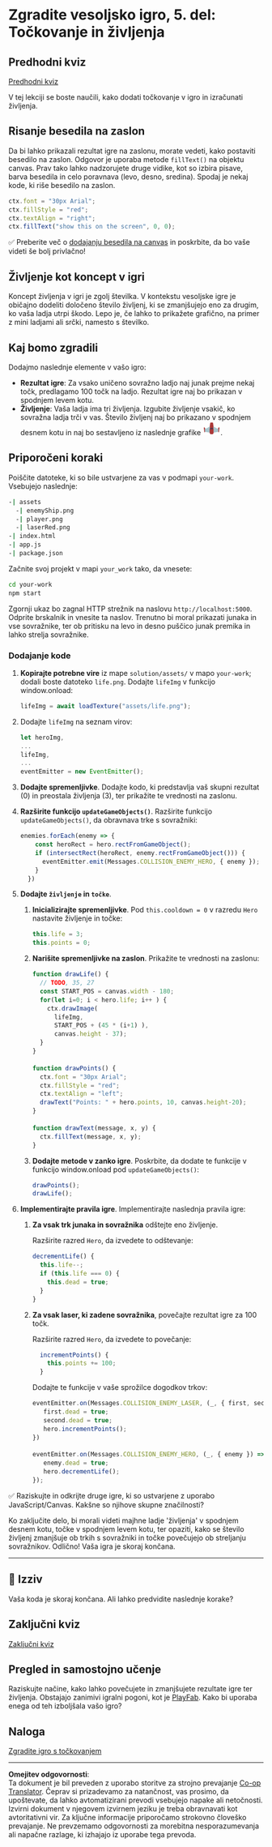 <!--
CO_OP_TRANSLATOR_METADATA:
{
  "original_hash": "4e8250db84b027c9ff816b4e4c093457",
  "translation_date": "2025-08-27T22:28:01+00:00",
  "source_file": "6-space-game/5-keeping-score/README.md",
  "language_code": "sl"
}
-->
# Zgradite vesoljsko igro, 5. del: Točkovanje in življenja

## Predhodni kviz

[Predhodni kviz](https://ff-quizzes.netlify.app/web/quiz/37)

V tej lekciji se boste naučili, kako dodati točkovanje v igro in izračunati življenja.

## Risanje besedila na zaslon

Da bi lahko prikazali rezultat igre na zaslonu, morate vedeti, kako postaviti besedilo na zaslon. Odgovor je uporaba metode `fillText()` na objektu canvas. Prav tako lahko nadzorujete druge vidike, kot so izbira pisave, barva besedila in celo poravnava (levo, desno, sredina). Spodaj je nekaj kode, ki riše besedilo na zaslon.

```javascript
ctx.font = "30px Arial";
ctx.fillStyle = "red";
ctx.textAlign = "right";
ctx.fillText("show this on the screen", 0, 0);
```

✅ Preberite več o [dodajanju besedila na canvas](https://developer.mozilla.org/docs/Web/API/Canvas_API/Tutorial/Drawing_text) in poskrbite, da bo vaše videti še bolj privlačno!

## Življenje kot koncept v igri

Koncept življenja v igri je zgolj številka. V kontekstu vesoljske igre je običajno dodeliti določeno število življenj, ki se zmanjšujejo eno za drugim, ko vaša ladja utrpi škodo. Lepo je, če lahko to prikažete grafično, na primer z mini ladjami ali srčki, namesto s številko.

## Kaj bomo zgradili

Dodajmo naslednje elemente v vašo igro:

- **Rezultat igre**: Za vsako uničeno sovražno ladjo naj junak prejme nekaj točk, predlagamo 100 točk na ladjo. Rezultat igre naj bo prikazan v spodnjem levem kotu.
- **Življenje**: Vaša ladja ima tri življenja. Izgubite življenje vsakič, ko sovražna ladja trči v vas. Število življenj naj bo prikazano v spodnjem desnem kotu in naj bo sestavljeno iz naslednje grafike ![slika življenja](../../../../translated_images/life.6fb9f50d53ee0413cd91aa411f7c296e10a1a6de5c4a4197c718b49bf7d63ebf.sl.png).

## Priporočeni koraki

Poiščite datoteke, ki so bile ustvarjene za vas v podmapi `your-work`. Vsebujejo naslednje:

```bash
-| assets
  -| enemyShip.png
  -| player.png
  -| laserRed.png
-| index.html
-| app.js
-| package.json
```

Začnite svoj projekt v mapi `your_work` tako, da vnesete:

```bash
cd your-work
npm start
```

Zgornji ukaz bo zagnal HTTP strežnik na naslovu `http://localhost:5000`. Odprite brskalnik in vnesite ta naslov. Trenutno bi moral prikazati junaka in vse sovražnike, ter ob pritisku na levo in desno puščico junak premika in lahko strelja sovražnike.

### Dodajanje kode

1. **Kopirajte potrebne vire** iz mape `solution/assets/` v mapo `your-work`; dodali boste datoteko `life.png`. Dodajte `lifeImg` v funkcijo window.onload:

    ```javascript
    lifeImg = await loadTexture("assets/life.png");
    ```

1. Dodajte `lifeImg` na seznam virov:

    ```javascript
    let heroImg,
    ...
    lifeImg,
    ...
    eventEmitter = new EventEmitter();
    ```
  
2. **Dodajte spremenljivke**. Dodajte kodo, ki predstavlja vaš skupni rezultat (0) in preostala življenja (3), ter prikažite te vrednosti na zaslonu.

3. **Razširite funkcijo `updateGameObjects()`**. Razširite funkcijo `updateGameObjects()`, da obravnava trke s sovražniki:

    ```javascript
    enemies.forEach(enemy => {
        const heroRect = hero.rectFromGameObject();
        if (intersectRect(heroRect, enemy.rectFromGameObject())) {
          eventEmitter.emit(Messages.COLLISION_ENEMY_HERO, { enemy });
        }
      })
    ```

4. **Dodajte `življenje` in `točke`**. 
   1. **Inicializirajte spremenljivke**. Pod `this.cooldown = 0` v razredu `Hero` nastavite življenje in točke:

        ```javascript
        this.life = 3;
        this.points = 0;
        ```

   1. **Narišite spremenljivke na zaslon**. Prikažite te vrednosti na zaslonu:

        ```javascript
        function drawLife() {
          // TODO, 35, 27
          const START_POS = canvas.width - 180;
          for(let i=0; i < hero.life; i++ ) {
            ctx.drawImage(
              lifeImg, 
              START_POS + (45 * (i+1) ), 
              canvas.height - 37);
          }
        }
        
        function drawPoints() {
          ctx.font = "30px Arial";
          ctx.fillStyle = "red";
          ctx.textAlign = "left";
          drawText("Points: " + hero.points, 10, canvas.height-20);
        }
        
        function drawText(message, x, y) {
          ctx.fillText(message, x, y);
        }

        ```

   1. **Dodajte metode v zanko igre**. Poskrbite, da dodate te funkcije v funkcijo window.onload pod `updateGameObjects()`:

        ```javascript
        drawPoints();
        drawLife();
        ```

1. **Implementirajte pravila igre**. Implementirajte naslednja pravila igre:

   1. **Za vsak trk junaka in sovražnika** odštejte eno življenje.
   
      Razširite razred `Hero`, da izvedete to odštevanje:

        ```javascript
        decrementLife() {
          this.life--;
          if (this.life === 0) {
            this.dead = true;
          }
        }
        ```

   2. **Za vsak laser, ki zadene sovražnika**, povečajte rezultat igre za 100 točk.

      Razširite razred `Hero`, da izvedete to povečanje:
    
        ```javascript
          incrementPoints() {
            this.points += 100;
          }
        ```

        Dodajte te funkcije v vaše sprožilce dogodkov trkov:

        ```javascript
        eventEmitter.on(Messages.COLLISION_ENEMY_LASER, (_, { first, second }) => {
           first.dead = true;
           second.dead = true;
           hero.incrementPoints();
        })

        eventEmitter.on(Messages.COLLISION_ENEMY_HERO, (_, { enemy }) => {
           enemy.dead = true;
           hero.decrementLife();
        });
        ```

✅ Raziskujte in odkrijte druge igre, ki so ustvarjene z uporabo JavaScript/Canvas. Kakšne so njihove skupne značilnosti?

Ko zaključite delo, bi morali videti majhne ladje 'življenja' v spodnjem desnem kotu, točke v spodnjem levem kotu, ter opaziti, kako se število življenj zmanjšuje ob trkih s sovražniki in točke povečujejo ob streljanju sovražnikov. Odlično! Vaša igra je skoraj končana.

---

## 🚀 Izziv

Vaša koda je skoraj končana. Ali lahko predvidite naslednje korake?

## Zaključni kviz

[Zaključni kviz](https://ff-quizzes.netlify.app/web/quiz/38)

## Pregled in samostojno učenje

Raziskujte načine, kako lahko povečujete in zmanjšujete rezultate igre ter življenja. Obstajajo zanimivi igralni pogoni, kot je [PlayFab](https://playfab.com). Kako bi uporaba enega od teh izboljšala vašo igro?

## Naloga

[Zgradite igro s točkovanjem](assignment.md)

---

**Omejitev odgovornosti**:  
Ta dokument je bil preveden z uporabo storitve za strojno prevajanje [Co-op Translator](https://github.com/Azure/co-op-translator). Čeprav si prizadevamo za natančnost, vas prosimo, da upoštevate, da lahko avtomatizirani prevodi vsebujejo napake ali netočnosti. Izvirni dokument v njegovem izvirnem jeziku je treba obravnavati kot avtoritativni vir. Za ključne informacije priporočamo strokovno človeško prevajanje. Ne prevzemamo odgovornosti za morebitna nesporazumevanja ali napačne razlage, ki izhajajo iz uporabe tega prevoda.
